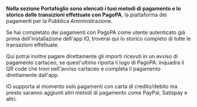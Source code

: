 **Nella sezione Portafoglio sono elencati i tuoi metodi di pagamento e lo storico delle transizioni effettuate con PagoPA**, la piattaforma dei pagamenti per la Pubblica Amministrazione. 

Se hai completato dei pagamenti con PagoPA come utente autenticato già prima dell'installazione dell'app IO, troverai qui lo storico completo di tutte le transazioni effettuate. 

Qui potrai inoltre pagare direttamente gli importi ricevuti in un avviso di pagamento cartaceo, se quest'ultimo riporta il logo di PagoPA: inquadra il QR code che trovi nell'avviso cartaceo e completa il pagamento direttamente dall'app. 

IO supporta al momento solo pagamenti con carta di credito/debito ma presto saranno aggiunti altri metodi di pagamento come PayPal, Satispay e altri.
